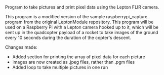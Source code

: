 Program to take pictures and print pixel data using the Lepton FLIR camera.

This program is a modified version of the sample raspberrypi_capture program from the original LeptonModule repository. This program will be used on a Raspberry Pi with a Lepton camera hooked up to it, which will be sent up in the quadcopter payload of a rocket to take images of the ground every 10 seconds during the duration of the copter's descent.

Changes made:
* Added section for printing the array of pixel data for each picture
* Images are now created as .jpeg files, rather than .pgm files
* Added loop to take multiple pictures in one run
